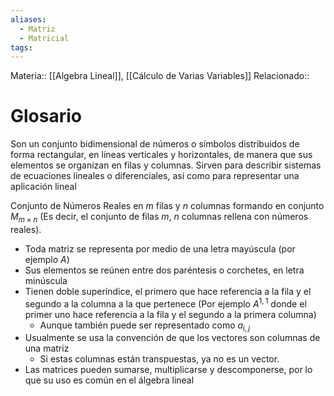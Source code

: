 ```yaml
---
aliases:
  - Matriz
  - Matricial
tags:
---
```

Materia:: [[Algebra Lineal]], [[Cálculo de Varias Variables]]
Relacionado:: 

# Glosario
Son un conjunto bidimensional de números o símbolos distribuidos de forma rectangular, en líneas verticales y horizontales, de manera que sus elementos se organizan en filas y columnas. Sirven para describir sistemas de ecuaciones lineales o diferenciales, así como para representar una aplicación lineal 

Conjunto de Números Reales en $m$ filas y $n$ columnas formando en conjunto $M_{m\times n}$ (Es decir, el conjunto de filas $m$, $n$ columnas rellena con números reales). 

- Toda matriz se representa por medio de una letra mayúscula (por ejemplo $A$)
- Sus elementos se reúnen entre dos paréntesis o corchetes, en letra minúscula 
- Tienen doble superíndice, el primero que hace referencia a la fila y el segundo a la columna a la que pertenece (Por ejemplo $A^{1,1}$ donde el primer uno hace referencia a la fila y el segundo a la primera columna)
	- Aunque también puede ser representado como $a_{i,j}$
- Usualmente se usa la convención de que los vectores son columnas de una matriz
	- Si estas columnas están transpuestas, ya no es un vector. 
- Las matrices pueden sumarse, multiplicarse y descomponerse, por lo que su uso es común en el álgebra lineal 